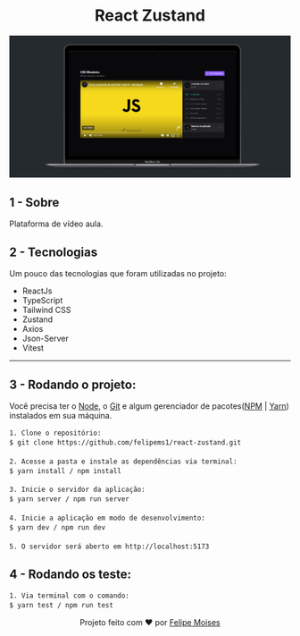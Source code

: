 <h1 align="center"> React Zustand </h1>

<div align="center">
  <img src="./public/preview.png" alt="demonstração do projeto" >
</div>

## 1 - Sobre

Plataforma de vídeo aula.

## 2 - Tecnologias

Um pouco das tecnologias que foram utilizadas no projeto:

- ReactJs
- TypeScript
- Tailwind CSS
- Zustand
- Axios
- Json-Server
- Vitest

---

## 3 - Rodando o projeto:

Você precisa ter o [Node](https://nodejs.org/en/), o [Git](https://git-scm.com/) e algum gerenciador de pacotes([NPM](https://docs.npmjs.com/downloading-and-installing-node-js-and-npm/) | [Yarn](https://classic.yarnpkg.com/lang/en/docs/install)) instalados em sua máquina.

```bash
1. Clone o repositório:
$ git clone https://github.com/felipems1/react-zustand.git

2. Acesse a pasta e instale as dependências via terminal:
$ yarn install / npm install

3. Inicie o servidor da aplicação:
$ yarn server / npm run server

4. Inicie a aplicação em modo de desenvolvimento:
$ yarn dev / npm run dev

5. O servidor será aberto em http://localhost:5173
```

## 4 - Rodando os teste:

```bash
1. Via terminal com o comando:
$ yarn test / npm run test
```

<p align="center">Projeto feito com ❤️ por <a href="https://www.linkedin.com/in/felipems12/">Felipe Moises</a></p>
